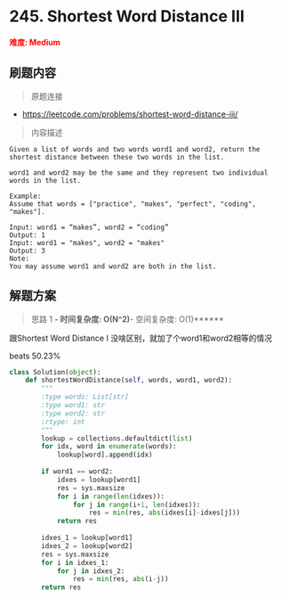 # 245. Shortest Word Distance III

**<font color=red>难度: Medium</font>**

## 刷题内容

> 原题连接

* https://leetcode.com/problems/shortest-word-distance-iii/

> 内容描述

```
Given a list of words and two words word1 and word2, return the shortest distance between these two words in the list.

word1 and word2 may be the same and they represent two individual words in the list.

Example:
Assume that words = ["practice", "makes", "perfect", "coding", "makes"].

Input: word1 = “makes”, word2 = “coding”
Output: 1
Input: word1 = "makes", word2 = "makes"
Output: 3
Note:
You may assume word1 and word2 are both in the list.
```

## 解题方案

> 思路 1
******- 时间复杂度: O(N^2)******- 空间复杂度: O(1)******

跟Shortest Word Distance I 没啥区别，就加了个word1和word2相等的情况

beats 50.23%

```python
class Solution(object):
    def shortestWordDistance(self, words, word1, word2):
        """
        :type words: List[str]
        :type word1: str
        :type word2: str
        :rtype: int
        """
        lookup = collections.defaultdict(list)
        for idx, word in enumerate(words):
            lookup[word].append(idx)
            
        if word1 == word2:
            idxes = lookup[word1]
            res = sys.maxsize
            for i in range(len(idxes)):
                for j in range(i+1, len(idxes)):
                    res = min(res, abs(idxes[i]-idxes[j]))
            return res
            
        idxes_1 = lookup[word1]
        idxes_2 = lookup[word2]
        res = sys.maxsize
        for i in idxes_1:
            for j in idxes_2:
                res = min(res, abs(i-j))
        return res
```
